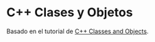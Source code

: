 C++ Clases y Objetos
====================

Basado en el tutorial de [C++ Classes and Objects](https://www.tutorialspoint.com/cplusplus/cpp_classes_objects.htm).
